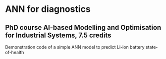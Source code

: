# ANN for diagnostics

## PhD course AI-based Modelling and Optimisation for Industrial Systems, 7.5 credits

Demonstration code of a simple ANN model to predict Li-ion battery state-of-health
